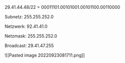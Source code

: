 29.41.44.48/22 = 00011101.00101001.00101100.00110000

Subnetz: 255.255.252.0

Netzwerk: 92.41.41.0

Netzmask: 255.255.252.0

Broadcast: 29.41.47.255


![[Pasted image 20220923081711.png]]